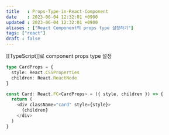 ```yaml
---
title   : Props-Type-in-React-Component
date    : 2023-06-04 12:32:01 +0900
updated : 2023-06-04 12:32:01 +0900
aliases : ["React Component의 props type 설정하기"]
tags: ["react"]
draft : false
---
```


[[TypeScript]]로 component props type 설정

```ts
type CardProps = {
  style: React.CSSProperties
  children: React.ReactNode
}

const Card: React.FC<CardProps> = ({ style, children }) => {
  return (
    <div className="card" style={style}>
      {children}
    </div>
  )
}
```
